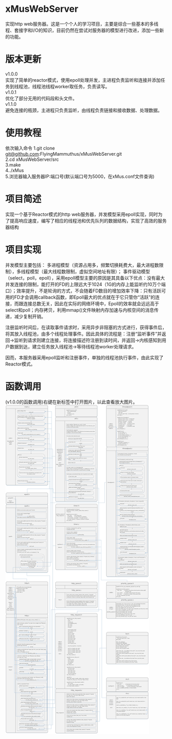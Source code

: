# xMusWebServer
实现http web服务器。这是一个个人的学习项目，主要是综合一些基本的多线程、套接字和I/O的知识，目前仍然在尝试对服务器的模型进行改进，添加一些新的功能。

# 版本更新
v1.0.0   
实现了简单的reactor模式，使用epoll处理并发，主进程负责监听和连接并添加任务到线程池，线程池线程worker取任务，负责读写。  
v1.0.1   
优化了部分无用的代码段和头文件。  
v1.1.0  
避免连接的瓶颈，主进程只负责监听，由线程负责链接和接收数据、处理数据。  

# 使用教程
依次输入命令
1.git clone git@github.com:FlyingMammuthus/xMusWebServer.git  
2.cd xMusWebServer/src  
3.make  
4../xMus  
5.浏览器输入服务器IP:端口号(默认端口号为5000，在xMus.conf文件查询)

# 项目简述
实现一个基于Reactor模式的http web服务器，并发模型采用epoll实现，同时为了提高响应速度，编写了相应的线程池和优先队列的数据结构，实现了高效的服务器结构

# 项目实现
并发模型主要包括：
多进程模型（资源占用多，频繁切换耗费大，最大进程数限制），多线程模型（最大线程数限制，虚拟空间地址有限）；
事件驱动模型（select，poll，epoll），采用epoll模型主要的原因是其具备以下优点：没有最大并发连接的限制，能打开的FD的上限远大于1024（1G的内存上能监听约10万个端口）；效率提升，不是轮询的方式，不会随着FD数目的增加效率下降：只有活跃可用的FD才会调用callback函数，即Epoll最大的优点就在于它只管你“活跃”的连接，而跟连接总数无关，因此在实际的网络环境中，Epoll的效率就会远远高于select和poll；内存拷贝，利用mmap()文件映射内存加速与内核空间的消息传递，减少复制开销。

注册监听时间后，在读取事件请求时，采用异步非阻塞的方式进行，获得事件后，将其放入线程池，由多个线程处理事件。因此具体的流程是：注册“监听事件”并返回->监听到请求则建立连接，将连接描述符注册到读时间，并返回->内核感知到用户数据到达，建立任务放入线程池->等待线程池worker处理请求。

因而，本服务器采用epoll监听和注册事件，单独的线程池执行事件，由此实现了Reactor模式。

# 函数调用
(v1.0.0的函数调用)右键在新标签中打开图片，以此查看放大图片。
![imag](https://github.com/FlyingMammuthus/xMusWebServer/blob/master/callTree/function%20calling%20tree.jpg)

